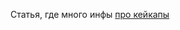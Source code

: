 Статья, где много инфы [про кейкапы](https://pikabu.ru/story/sobiraem_kastomnuyu_mekhanicheskuyu_klaviaturu_chast_1_teoriya_7768973)
